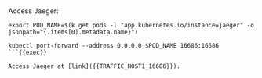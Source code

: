 
<br>

Access Jaeger:

```plain
export POD_NAME=$(k get pods -l "app.kubernetes.io/instance=jaeger" -o jsonpath="{.items[0].metadata.name}")

kubectl port-forward --address 0.0.0.0 $POD_NAME 16686:16686
```{{exec}}

Access Jaeger at [link]({{TRAFFIC_HOST1_16686}}).
